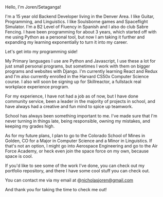 Hello, I'm Joren/Setaganga!

I'm a 15 year old Backend Developer living in the Denver Area.
I like Guitar, Programming, and Linguistics. I like Soulsborne games and Spaceflight Simulator. I'm a B2 Level of Fluency in Spanish and I also do club Sabre Fencing. I have been programming for about 3 years, which started off with me using Python as a personal tool, but now I am taking it further and expanding my learning exponentially to turn it into my career.

Let's get into my programming side!

My Primary languages I use are Python and Javascript, I use these a lot for just small personal programs, but sometimes I work with them on bigger programs and websites with Django. I'm currently learning React and Redux and I'm also currently enrolled in the Harvard CS50x Computer Science course. I also will soon be signing up for Skillreactor, a fullstack real workplace experience program.

For my experience, I have not had a job as of now, but I have done community service, been a leader in the majority of projects in school, and have always had a creative and fun mind to spice up teamwork. 

School has always been something important to me. I've made sure that I'm never turning in things late, being responsible, owning my mistakes, and keeping my grades high.

As for my future plans, I plan to go to the Colorado School of Mines in Golden, CO for a Major in Computer Science and a Minor in Linguistics. If that's not an option, I might go into Aerospace Engineering and go to the Air Force Academy, or heck even join the space force on my own, because space is cool.

If you'd like to see some of the work I've done, you can check out my portfolio repository, and there I have some cool stuff you can check out.

You can contact me via my email at @nicholasjoren@gmail.com

And thank you for taking the time to check me out!
